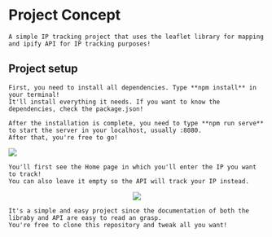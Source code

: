 # Project Concept
```
A simple IP tracking project that uses the leaflet library for mapping 
and ipify API for IP tracking purposes!
```

## Project setup

```
First, you need to install all dependencies. Type **npm install** in your terminal!
It'll install everything it needs. If you want to know the dependencies, check the package.json!

After the installation is complete, you need to type **npm run serve** to start the server in your localhost, usually :8080. 
After that, you're free to go!
```

<img src="src/screenshots/Capturar.JPG">

```
You'll first see the Home page in which you'll enter the IP you want to track!
You can also leave it empty so the API will track your IP instead.
```

<p align="center">
  <img src="src/screenshots/Capturar2.JPG">
</p>


```
It's a simple and easy project since the documentation of both the libraby and API are easy to read an grasp.
You're free to clone this repository and tweak all you want!
```